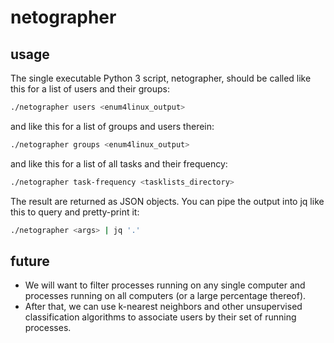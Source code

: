 # netographer

## usage
The single executable Python 3 script, netographer, should be called like this for a list of users and their groups:

```bash
./netographer users <enum4linux_output>
```

and like this for a list of groups and users therein:

```bash
./netographer groups <enum4linux_output>
```

and like this for a list of all tasks and their frequency:

```bash
./netographer task-frequency <tasklists_directory>
```

The result are returned as JSON objects. You can pipe the output into jq like this to query and pretty-print it:

```bash
./netographer <args> | jq '.'
```

## future
- We will want to filter processes running on any single computer and processes running on all computers (or a large percentage thereof).
- After that, we can use k-nearest neighbors and other unsupervised classification algorithms to associate users by their set of running processes.
